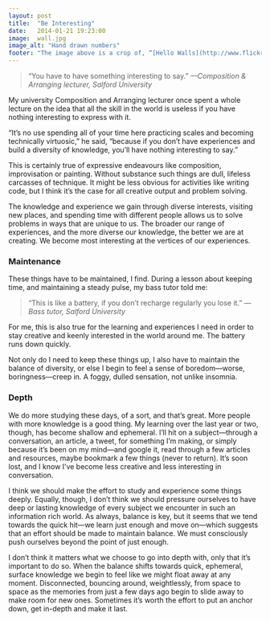 ```yaml
---
layout: post
title:  "Be Interesting"
date:   2014-01-21 19:23:00
image:  wall.jpg
image_alt: "Hand drawn numbers"
footer: "The image above is a crop of, “[Hello Walls](http://www.flickr.com/photos/orangegreenblue/9087971130/),” which is copyright (c) 2013 [Kat N.L.M.](http://www.flickr.com/photos/orangegreenblue/) and made available under a [CC Attribution-NonCommercial 2.0 Generic license](http://creativecommons.org/licenses/by-nc/2.0/)"
---
```


> “You have to have something interesting to say.”
> <cite>—Composition & Arranging lecturer, Salford University</cite>

My university Composition and Arranging lecturer once spent a whole lecture on the idea that all the skill in the world is useless if you have nothing interesting to express with it.

“It’s no use spending all of your time here practicing scales and becoming technically virtuosic,” he said, “because if you don’t have experiences and build a diversity of knowledge, you’ll have nothing interesting to say.”

This is certainly true of expressive endeavours like composition, improvisation or painting. Without substance such things are dull, lifeless carcasses of technique. It might be less obvious for activities like writing code, but I think it’s the case for all creative output and problem solving.

The knowledge and experience we gain through diverse interests, visiting new places, and spending time with different people allows us to solve problems in ways that are unique to us. The broader our range of experiences, and the more diverse our knowledge, the better we are at creating. We become most interesting at the vertices of our experiences.

### Maintenance

These things have to be maintained, I find. During a lesson about keeping time, and maintaining a steady pulse, my bass tutor told me:

> “This is like a battery, if you don’t recharge regularly you lose it.”
> <cite>—Bass tutor, Salford University</cite>

For me, this is also true for the learning and experiences I need in order to stay creative and keenly interested in the world around me. The battery runs down quickly. 

Not only do I need to keep these things up, I also have to maintain the balance of diversity, or else I begin to feel a sense of boredom—worse, boringness—creep in. A foggy, dulled sensation, not unlike insomnia. 

### Depth

We do more studying these days, of a sort, and that’s great. More people with more knowledge is a good thing. My learning over the last year or two, though, has become shallow and ephemeral. I’ll hit on a subject—through a conversation, an article, a tweet, for something I’m making, or simply because it’s been on my mind—and google it, read through a few articles and resources, maybe bookmark a few things (never to return). It’s soon lost, and I know I’ve become less creative and less interesting in conversation.

I think we should make the effort to study and experience some things deeply. Equally, though, I don’t think we should pressure ourselves to have deep or lasting knowledge of every subject we encounter in such an information rich world. As always, balance is key, but it seems that we tend towards the quick hit—we learn just enough and move on—which suggests that an effort should be made to maintain balance. We must consciously push ourselves beyond the point of just enough.

I don’t think it matters what we choose to go into depth with, only that it’s important to do so. When the balance shifts towards quick, ephemeral, surface knowledge we begin to feel like we might float away at any moment. Disconnected, bouncing around, weightlessly, from space to space as the memories from just a few days ago begin to slide away to make room for new ones. Sometimes it’s worth the effort to put an anchor down, get in-depth and make it last.